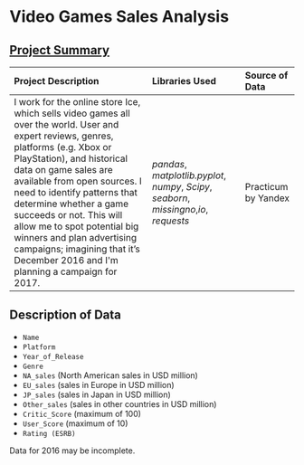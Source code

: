 # Video Games Sales Analysis
## [Project Summary]( https://emmanuel-nti.github.io/video_games_sales_analysis/)

| Project Description | Libraries Used | Source of Data |
| :---------------------- | :---------------------- | :---------------------- | 
| I work for the online store Ice, which sells video games all over the world. User and expert reviews, genres, platforms (e.g. Xbox or PlayStation), and historical data on game sales are available from open sources. I need to identify patterns that determine whether a game succeeds or not. This will allow me to spot potential big winners and plan advertising campaigns; imagining that it’s December 2016 and I'm planning a campaign for 2017. | *pandas*, *matplotlib.pyplot*, *numpy*, *Scipy*, *seaborn*, *missingno*,*io*, *requests*| Practicum by Yandex |


## Description of Data

- `Name`
- `Platform`
- `Year_of_Release`
- `Genre`
- `NA_sales` (North American sales in USD million)
- `EU_sales` (sales in Europe in USD million)
- `JP_sales` (sales in Japan in USD million)
- `Other_sales` (sales in other countries in USD million)
- `Critic_Score` (maximum of 100)
- `User_Score` (maximum of 10)
- `Rating (ESRB)`

Data for 2016 may be incomplete.
